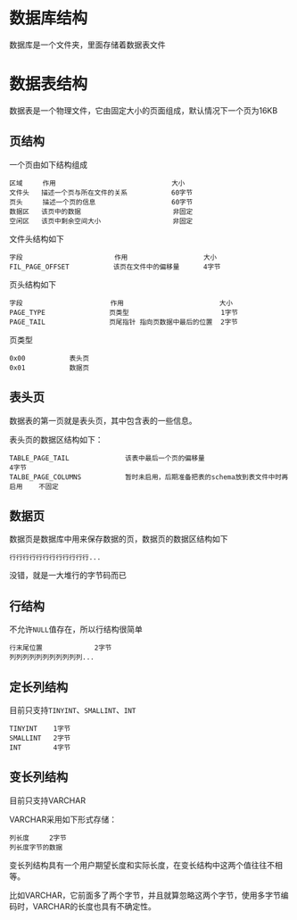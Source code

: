 # 数据库结构
数据库是一个文件夹，里面存储着数据表文件

# 数据表结构
数据表是一个物理文件，它由固定大小的页面组成，默认情况下一个页为16KB

## 页结构
一个页由如下结构组成
```
区域     作用                             大小  
文件头   描述一个页与所在文件的关系           60字节
页头     描述一个页的信息                   60字节
数据区   该页中的数据                       非固定
空闲区   该页中剩余空间大小                  非固定
```

文件头结构如下
```
字段                       作用                   大小
FIL_PAGE_OFFSET           该页在文件中的偏移量      4字节

```

页头结构如下
```
字段                      作用                        大小
PAGE_TYPE                页类型                       1字节
PAGE_TAIL                页尾指针 指向页数据中最后的位置  2字节
```

页类型
```
0x00           表头页
0x01           数据页
```

## 表头页
数据表的第一页就是表头页，其中包含表的一些信息。

表头页的数据区结构如下：
```
TABLE_PAGE_TAIL              该表中最后一个页的偏移量                             4字节
TALBE_PAGE_COLUMNS           暂时未启用，后期准备把表的schema放到表文件中时再启用    不固定
```


## 数据页
数据页是数据库中用来保存数据的页，数据页的数据区结构如下

```
行行行行行行行行行行行行...
```

没错，就是一大堆行的字节码而已

## 行结构
不允许`NULL`值存在，所以行结构很简单

```
行末尾位置             2字节
列列列列列列列列列列列...
```

## 定长列结构
目前只支持`TINYINT`、`SMALLINT`、`INT`

```
TINYINT    1字节
SMALLINT   2字节
INT        4字节
```

## 变长列结构
目前只支持VARCHAR

VARCHAR采用如下形式存储：
```
列长度     2字节
列长度字节的数据
```

变长列结构具有一个用户期望长度和实际长度，在变长结构中这两个值往往不相等。

比如VARCHAR，它前面多了两个字节，并且就算忽略这两个字节，使用多字节编码时，VARCHAR的长度也具有不确定性。